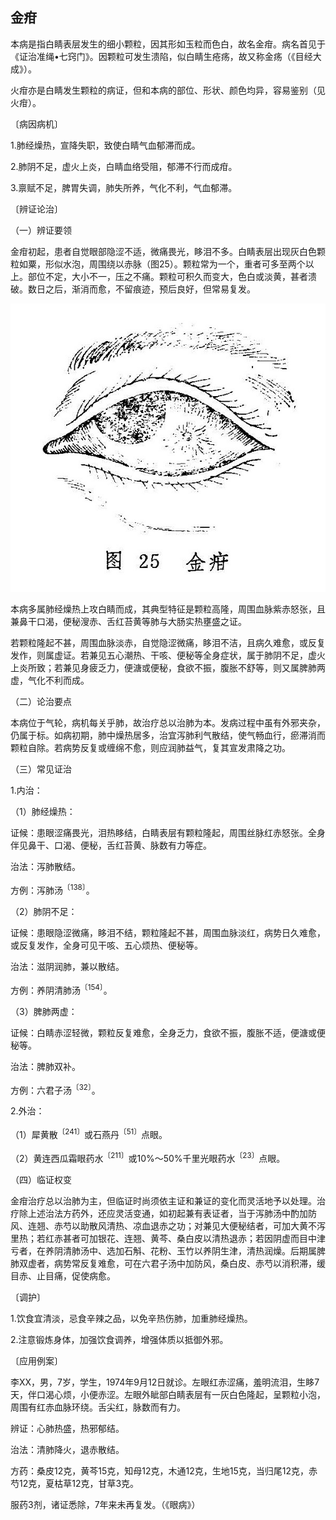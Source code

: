 ## 金疳

本病是指白睛表层发生的细小颗粒，因其形如玉粒而色白，故名金疳。病名首见于《证治准绳•七窍门》。因颗粒可发生溃陷，似白睛生疮疡，故又称金疡（《目经大成》）。

火疳亦是白睛发生颗粒的病证，但和本病的部位、形状、颜色均异，容易鉴别（见火疳）。

〔病因病机〕

1.肺经燥热，宣降失职，致使白睛气血郁滞而成。

2.肺阴不足，虚火上炎，白睛血络受阻，郁滞不行而成疳。

3.禀赋不足，脾胃失调，肺失所养，气化不利，气血郁滞。

〔辨证论治〕

（一）辨证要领

金疳初起，患者自觉眼部隐涩不适，微痛畏光，眵泪不多。白睛表层出现灰白色颗粒如粟，形似水泡，周围绕以赤脉（图25）。颗粒常为一个，重者可多至两个以上。部位不定，大小不一，压之不痛。颗粒可积久而变大，色白或淡黄，甚者溃破。数日之后，渐消而愈，不留痕迹，预后良好，但常易复发。

![插图](./img/25.jpg)

本病多属肺经燥热上攻白睛而成，其典型特征是颗粒高隆，周围血脉紫赤怒张，且兼鼻干口渴，便秘溲赤、舌红苔黄等肺与大肠实热壅盛之证。

若颗粒隆起不甚，周围血脉淡赤，自觉隐涩微痛，眵泪不洁，且病久难愈，或反复发作，则属虚证。若兼见五心潮热、干咳、便秘等全身症状，属于肺阴不足，虚火上炎所致；若兼见身疲乏力，便溏或便秘，食欲不振，腹胀不舒等，则又属脾肺两虚，气化不利而成。

（二）论治要点

本病位于气轮，病机每关乎肺，故治疗总以治肺为本。发病过程中虽有外邪夹杂，仍属于标。如病初期，肺中燥热居多，治宜泻肺利气散结，使气畅血行，瘀滞消而颗粒自除。若病势反复或缠绵不愈，则应润肺益气，复其宣发肃降之功。

（三）常见证治

1.内治：

（1）肺经燥热：

证候：患眼涩痛畏光，泪热眵结，白睛表层有颗粒隆起，周围丝脉红赤怒张。全身伴见鼻干、口渴、便秘，舌红苔黄、脉数有力等症。

治法：泻肺散结。

方例：泻肺汤<sup>〔138〕</sup>。

（2）肺阴不足：

证候：患眼隐涩微痛，眵泪不结，颗粒隆起不甚，周围血脉淡红，病势日久难愈，或反复发作，全身可见干咳、五心烦热、便秘等。

治法：滋阴润肺，兼以散结。

方例：养阴清肺汤<sup>〔154〕</sup>。

（3）脾肺两虚：

证候：白睛赤涩轻微，颗粒反复难愈，全身乏力，食欲不振，腹胀不适，便溏或便秘等。

治法：脾肺双补。

方例：六君子汤<sup>〔32〕</sup>。

2.外治：

（1）犀黄散<sup>〔241〕</sup>或石燕丹<sup>〔51〕</sup>点眼。

（2）黄连西瓜霜眼药水<sup>〔211〕</sup>或10%〜50%千里光眼药水<sup>〔23〕</sup>点眼。

（四）临证权变

金疳治疗总以治肺为主，但临证时尚须依主证和兼证的变化而灵活地予以处理。治疗除上述治法方药外，还应灵活变通，如初起兼有表证者，当于泻肺汤中酌加防风、连翘、赤芍以助散风清热、凉血退赤之功；对兼见大便秘结者，可加大黄不泻里热；若红赤甚者可加银花、连翘、黄芩、桑白皮以清热退赤；若因阴虚而目中津亏者，在养阴清肺汤中、选加石斛、花粉、玉竹以养阴生津，清热润燥。后期属脾肺双虚者，病势常反复难愈，可在六君子汤中加防风，桑白皮、赤芍以消积滞，缓目赤、止目痛，促使病愈。

〔调护〕

1.饮食宜清淡，忌食辛辣之品，以免辛热伤肺，加重肺经燥热。

2.注意锻炼身体，加强饮食调养，增强体质以抵御外邪。

〔应用例案〕

李XX，男，7岁，学生，1974年9月12日就诊。左眼红赤涩痛，羞明流泪，生眵7天，伴口渴心烦，小便赤涩。左眼外眦部白睛表层有一灰白色隆起，呈颗粒小泡，周围有红赤血脉环绕。舌尖红，脉数而有力。

辨证：心肺热盛，热邪郁结。

治法：清肺降火，退赤散结。

方药：桑皮12克，黄芩15克，知母12克，木通12克，生地15克，当归尾12克，赤芍12克，夏枯草12克，甘草3克。

服药3剂，诸证悉除，7年来未再复发。（《眼病》）
